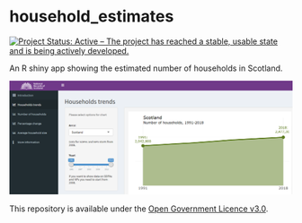 # household_estimates
[![Project Status: Active – The project has reached a stable, usable state and is being actively developed.](https://www.repostatus.org/badges/latest/active.svg)](https://www.repostatus.org/#active)

An R shiny app showing the estimated number of households in Scotland.

![Screenshot of the household estimates app](https://github.com/DataScienceScotland/household_estimates/blob/master/screenshot.PNG)

This repository is available under the [Open Government Licence v3.0](https://www.nationalarchives.gov.uk/doc/open-government-licence/version/3/).
